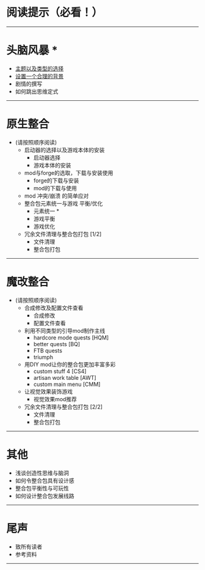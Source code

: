 
# 阅读提示（必看！）

***

# 头脑风暴  *

* [主题以及类型的选择](.../text/brainstorming/brainstorm_01)
* [设置一个合理的背景](.../text/brainstorming/brainstorm_02)
* 剧情的撰写
* 如何跳出思维定式

***

# 原生整合

* (请按照顺序阅读)
  * 启动器的选择以及游戏本体的安装
    * 启动器选择
    * 游戏本体的安装
  * mod与forge的选取，下载与安装使用
    * forge的下载与安装
    * mod的下载与使用
  * mod 冲突/崩溃 的简单应对
  * 整合包元素统一与游戏 平衡/优化
    * 元素统一 *
    * 游戏平衡
    * 游戏优化
  * 冗余文件清理与整合包打包 [1/2]
    * 文件清理
    * 整合包打包

***

# 魔改整合

* (请按照顺序阅读)
  * 合成修改及配置文件查看
    * 合成修改
    * 配置文件查看
  * 利用不同类型的引导mod制作主线
    * hardcore mode quests [HQM]
    * better quests [BQ]
    * FTB quests
    * triumph
  * 用DIY mod让你的整合包更加丰富多彩
    * custom stuff 4 [CS4]
    * artisan work table [AWT]
    * custom main menu [CMM]
  * 让视觉效果装饰游戏
    * 视觉效果mod推荐
  * 冗余文件清理与整合包打包 [2/2]
    * 文件清理
    * 整合包打包

***

# 其他

* 浅谈创造性思维与脑洞
* 如何令整合包具有设计感
* 整合包平衡性与可玩性
* 如何设计整合包发展线路

***

# 尾声

* 致所有读者
* 参考资料

***
